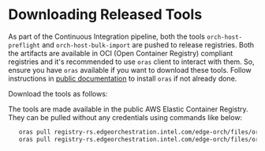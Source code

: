 <!---
   SPDX-FileCopyrightText: (C) 2025 Intel Corporation
   SPDX-License-Identifier: Apache-2.0
-->

# Downloading Released Tools

As part of the Continuous Integration pipeline, both the tools `orch-host-preflight` and `orch-host-bulk-import` are
pushed to release registries. Both the artifacts are available in OCI (Open Container Registry) compliant registries
and it's recommended to use `oras` client to interact with them. So, ensure you have `oras` available if you want to
download these tools. Follow instructions in [public documentation](https://oras.land/docs/installation) to install
`oras` if not already done.

Download the tools as follows:

The tools are made available in the public AWS Elastic Container Registry. They can be pulled without any credentials
using commands like below:

   ```bash
      oras pull registry-rs.edgeorchestration.intel.com/edge-orch/files/orch-host-preflight:3.0
      oras pull registry-rs.edgeorchestration.intel.com/edge-orch/files/orch-host-bulk-import:3.0
   ```
